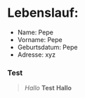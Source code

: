 # Lebenslauf:

* Name: 		Pepe
* Vorname:		Pepe
* Geburtsdatum:	Pepe
* Adresse:		xyz

### Test

> *Hallo*
> **Test**
> __Hallo__